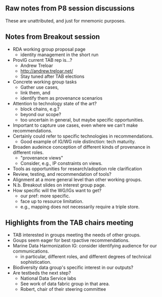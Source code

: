 ## Raw notes from P8 session discussions

These are unattributed, and just for mnemonic purposes.

## Notes from Breakout session

- RDA working group proposal page
    - identity management in the short run
- ProvIG current TAB rep is...?
    - Andrew Treloar
    - <http://andrew.treloar.net/>
    - Stay tuned after TAB elections
- Concrete working group tasks
    - Gather use cases,
    - link them, and
    - identify them as provenance scenarios
- Attention to technology state of the art?
    - block chains, e.g.?
    - beyond our scope?
    - too uncertain in general, but maybe specific opportunities.
- Important to capture use cases, even where we can't make recommendations.
- Certainly could refer to specific technologies in recommendations.
    - Good example of IG/WG role distinction: tech maturity.
- Broaden audeince conception of different kinds of provenance in different roles.
    - "provenance views"
    - Consider, e.g., IP constraints on views.
- Tools as  opportunities for research/adoption role clarification
- Review, testing, and recommendation of tools?
- Alignment at a more general level than other working groups.
- N.b. Breakout slides on interest group page.
- How specific will the WG/IGs want to get?
    - our pref: more specific.
    - face up to resource limitation.
    - e.g., mapping does not necessarily require a triple store.

## Highlights from the TAB chairs meeting

- TAB interested in groups meeting the needs of other groups.
- Goups seem eager for best rpactive recommendations.
- Marine Data Harmonization IG: consider identifying audience for our
  communications.
    - in particular, different roles, and different degrees of
      technical sophistication.
- Biodiversity data group's specific interest in our outputs?
- Are testbeds the next step?
    - National Data Service labs
    - See work of data fabric group in that area.
    - Robert, chair of their steering committee